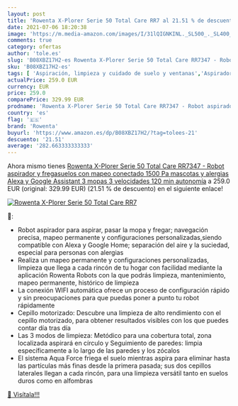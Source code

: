 ```yaml
---
layout: post
title: 'Rowenta X-Plorer Serie 50 Total Care RR7 al 21.51 % de descuento'
date: 2021-07-06 18:20:38
image: 'https://m.media-amazon.com/images/I/31lQIGNKINL._SL500_._SL400_.jpg'
comments: true
category: ofertas
author: 'tole.es'
slug: 'B08XBZ17H2-es Rowenta X-Plorer Serie 50 Total Care RR7347 - Robot...'
sku: 'B08XBZ17H2-es'
tags: [ 'Aspiración, limpieza y cuidado de suelo y ventanas','Aspiradoras','Hogar y cocina','Robots aspiradores','alexa','rowenta', ]
actualPrice: 259.0 EUR
currency: EUR
price: 259.0
comparePrice: 329.99 EUR
prodname: 'Rowenta X-Plorer Serie 50 Total Care RR7347 - Robot aspirador y fregasuelos  con mapeo conectado  1500 Pa  mascotas y alergias  Alexa y Google Assistant  3 mopas  3 velocidades  120 min autonomía'
country: 'es'
flag: '🇪🇸'
brand: 'Rowenta'
buyurl: 'https://www.amazon.es/dp/B08XBZ17H2/?tag=tolees-21'
descuento: '21.51'
average: '282.663333333333'
---
```


Ahora mismo tienes [Rowenta X-Plorer Serie 50 Total Care RR7347 - Robot aspirador y fregasuelos  con mapeo conectado  1500 Pa  mascotas y alergias  Alexa y Google Assistant  3 mopas  3 velocidades  120 min autonomía](https://www.amazon.es/dp/B08XBZ17H2/?tag=tolees-21) a 259.0 EUR (original: 329.99 EUR) (21.51 %  de descuento) en el siguiente enlace!

[![Rowenta X-Plorer Serie 50 Total Care RR7](https://m.media-amazon.com/images/I/31lQIGNKINL._SL500_._SL400_.jpg)](https://www.amazon.es/dp/B08XBZ17H2/?tag=tolees-21)

🔎:

- Robot aspirador para aspirar, pasar la mopa y fregar; navegación precisa, mapeo permanente y configuraciones personalizadas,siendo compatible con Alexa y Google Home; separación del aire y la suciedad, especial para personas con alergias
- Realiza un mapeo permanente y configuraciones personalizadas, limpieza que llega a cada rincón de tu hogar con facilidad mediante la aplicación Rowenta Robots con la que podrás limpieza, mantenimiento, mapeo permanente, histórico de limpieza
- La conexión WIFI automática ofrece un proceso de configuración rápido y sin preocupaciones para que puedas poner a punto tu robot rápidamente
- Cepillo motorizado: Descubre una limpieza de alto rendimiento con el cepillo motorizado, para obtener resultados visibles con los que puedes contar día tras día
- Las 3 modos de limpieza: Metódico para una cobertura total, zona localizada aspirará en círculo y Seguimiento de paredes: limpia específicamente a lo largo de las paredes y los zócalos
- El sistema Aqua Force friega el suelo mientras aspira para eliminar hasta las partículas más finas desde la primera pasada; sus dos cepillos laterales llegan a cada rincón, para una limpieza versátil tanto en suelos duros como en alfombras

[🛒 Visítala!!!](https://www.amazon.es/dp/B08XBZ17H2/?tag=tolees-21)

